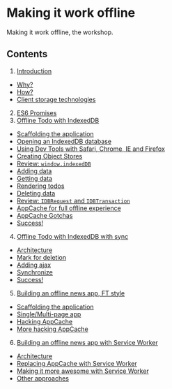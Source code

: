 Making it work offline
======================

Making it work offline, the workshop.

Contents
--------

1. [Introduction](01-introduction)
  - [Why?](01-introduction/why.md)
  - [How?](01-introduction/how.md)
  - [Client storage technologies](01-introduction/dysfunctional-family.md)
2. [ES6 Promises](02-a-promising-start)
3. [Offline Todo with IndexedDB](03-offline-todo)
  - [Scaffolding the application](03-offline-todo/01-scaffolding)
  - [Opening an IndexedDB database](03-offline-todo/02-opening-a-database)
  - [Using Dev Tools with Safari, Chrome, IE and Firefox](03-offline-todo/03-using-dev-tools)
  - [Creating Object Stores](03-offline-todo/04-creating-object-stores)
  - [Review: `window.indexedDB`](03-offline-todo/05-review-window-indexeddb)
  - [Adding data](03-offline-todo/06-adding-data)
  - [Getting data](03-offline-todo/07-getting-data)
  - [Rendering todos](03-offline-todo/08-rendering-todos)
  - [Deleting data](03-offline-todo/09-deleting-data)
  - [Review: `IDBRequest` and `IDBTransaction`](03-offline-todo/10-review-requests-transactions)
  - [AppCache for full offline experience](03-offline-todo/11-appcache)
  - [AppCache Gotchas](03-offline-todo/12-appcache-gotcha-1)
  - [Success!](03-offline-todo/13-success)
4. [Offline Todo with IndexedDB with sync](04-offline-todo-with-sync)
  - [Architecture](04-offline-todo-with-sync/01-architecture)
  - [Mark for deletion](04-offline-todo-with-sync/02-mark-for-deletion)
  - [Adding ajax](04-offline-todo-with-sync/03-adding-ajax)
  - [Synchronize](04-offline-todo-with-sync/04-synchronize)
  - [Success!](04-offline-todo-with-sync/05-success)
5. [Building an offline news app, FT style](05-offline-news)
  - [Scaffolding the application](05-offline-news/01-scaffolding)
  - [Single/Multi-page app](05-offline-news/02-single-multi-page)
  - [Hacking AppCache](05-offline-news/03-hacking-appcache)
  - [More hacking AppCache](05-offline-news/04-more-hacking-appcache)
6. [Building an offline news app with Service Worker](06-offline-news-with-service-worker)
  - [Architecture](06-offline-news-with-service-worker/01-architecture)
  - [Replacing AppCache with Service Worker](06-offline-news-with-service-worker/02-replace-appcache)
  - [Making it more awesome with Service Worker](06-offline-news-with-service-worker/03-more-awesome)
  - [Other approaches](06-offline-news-with-service-worker/04-other-approaches)
